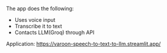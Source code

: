 The app does the following:
- Uses voice input
- Transcribe it to text
- Contacts LLM(Groq) through API

Application: https://varoon-speech-to-text-to-llm.streamlit.app/